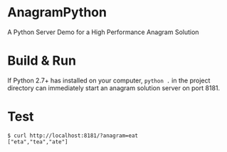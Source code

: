 # AnagramPython

A Python Server Demo for a High Performance Anagram Solution

# Build & Run

If Python 2.7+ has installed on your computer, `python .` in the project directory can immediately start an anagram solution server on port 8181.
# Test


```
$ curl http://localhost:8181/?anagram=eat
["eta","tea","ate"]
```
